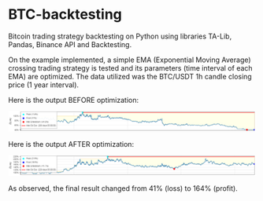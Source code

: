 # BTC-backtesting
 Bitcoin trading strategy backtesting on Python using libraries TA-Lib, Pandas, Binance API and Backtesting.
 
 On the example implemented, a simple EMA (Exponential Moving Average) crossing trading strategy is tested and its parameters (time interval of each EMA) are optimized. The data utilized was the BTC/USDT 1h candle closing price (1 year interval).
 
 Here is the output BEFORE optimization:
 
 ![Alt text](before_optimization.png?raw=true "")
 
 Here is the output AFTER  optimization:
 
  ![Alt text](after_optimization.png?raw=true "")

As observed, the final result changed from 41% (loss) to 164% (profit).
